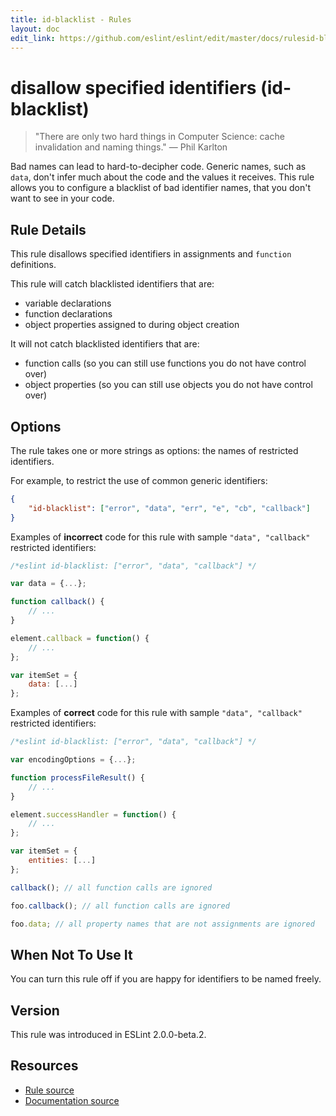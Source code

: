 ```yaml
---
title: id-blacklist - Rules
layout: doc
edit_link: https://github.com/eslint/eslint/edit/master/docs/rulesid-blacklist.md
---
```

<!-- Note: No pull requests accepted for this file. See README.md in the root directory for details. -->
# disallow specified identifiers (id-blacklist)

> "There are only two hard things in Computer Science: cache invalidation and naming things." — Phil Karlton

Bad names can lead to hard-to-decipher code. Generic names, such as `data`, don't infer much about the code and the values it receives. This rule allows you to configure a blacklist of bad identifier names, that you don't want to see in your code.

## Rule Details

This rule disallows specified identifiers in assignments and `function` definitions.

This rule will catch blacklisted identifiers that are:

- variable declarations
- function declarations
- object properties assigned to during object creation

It will not catch blacklisted identifiers that are:

- function calls (so you can still use functions you do not have control over)
- object properties (so you can still use objects you do not have control over)

## Options

The rule takes one or more strings as options: the names of restricted identifiers.

For example, to restrict the use of common generic identifiers:

```json
{
    "id-blacklist": ["error", "data", "err", "e", "cb", "callback"]
}
```

Examples of **incorrect** code for this rule with sample `"data", "callback"` restricted identifiers:

```js
/*eslint id-blacklist: ["error", "data", "callback"] */

var data = {...};

function callback() {
    // ...
}

element.callback = function() {
    // ...
};

var itemSet = {
    data: [...]
};
```

Examples of **correct** code for this rule with sample `"data", "callback"` restricted identifiers:

```js
/*eslint id-blacklist: ["error", "data", "callback"] */

var encodingOptions = {...};

function processFileResult() {
    // ...
}

element.successHandler = function() {
    // ...
};

var itemSet = {
    entities: [...]
};

callback(); // all function calls are ignored

foo.callback(); // all function calls are ignored

foo.data; // all property names that are not assignments are ignored
```

## When Not To Use It

You can turn this rule off if you are happy for identifiers to be named freely.

## Version

This rule was introduced in ESLint 2.0.0-beta.2.

## Resources

* [Rule source](https://github.com/eslint/eslint/tree/master/lib/rules/id-blacklist.js)
* [Documentation source](https://github.com/eslint/eslint/tree/master/docs/rules/id-blacklist.md)
